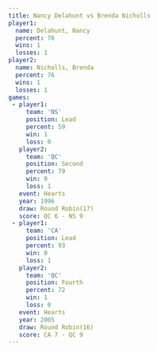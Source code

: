 ```yaml
---
title: Nancy Delahunt vs Brenda Nicholls
player1:                
  name: Delahunt, Nancy 
  percent: 76           
  wins: 1               
  losses: 1             
player2:                
  name: Nicholls, Brenda
  percent: 76           
  wins: 1               
  losses: 1             
games:
 - player1:        
     team: 'NS'    
     position: Lead
     percent: 59   
     win: 1        
     loss: 0       
   player2:          
     team: 'QC'      
     position: Second
     percent: 79     
     win: 0          
     loss: 1         
   event: Hearts        
   year: 1996           
   draw: Round Robin(17)
   score: QC 6 - NS 9   
 - player1:        
     team: 'CA'    
     position: Lead
     percent: 93   
     win: 0        
     loss: 1       
   player2:          
     team: 'QC'      
     position: Fourth
     percent: 72     
     win: 1          
     loss: 0         
   event: Hearts        
   year: 2005           
   draw: Round Robin(16)
   score: CA 7 - QC 9   
---
```


